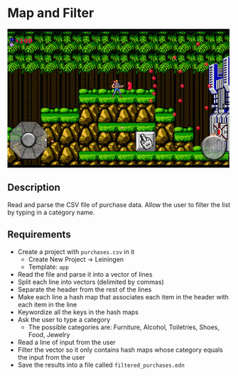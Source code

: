 # Map and Filter

![screenshot](screenshot.png)

## Description

Read and parse the CSV file of purchase data. Allow the user to filter the list by typing in a category name.

## Requirements

* Create a project with `purchases.csv` in it
  * Create New Project -> Leiningen
  * Template: `app`
* Read the file and parse it into a vector of lines
* Split each line into vectors (delimited by commas)
* Separate the header from the rest of the lines
* Make each line a hash map that associates each item in the header with each item in the line
* Keywordize all the keys in the hash maps
* Ask the user to type a category
  * The possible categories are: Furniture, Alcohol, Toiletries, Shoes, Food, Jewelry
* Read a line of input from the user
* Filter the vector so it only contains hash maps whose category equals the input from the user
* Save the results into a file called `filtered_purchases.edn`
